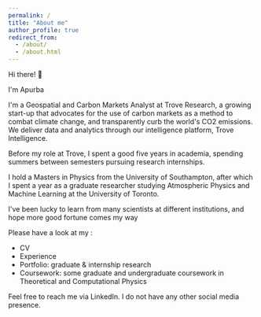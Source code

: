 ```yaml
---
permalink: /
title: "About me"
author_profile: true
redirect_from: 
  - /about/
  - /about.html
---
```


Hi there! 👋

I'm Apurba

I'm a Geospatial and Carbon Markets Analyst at Trove Research, a growing start-up that advocates for the use of carbon markets as a method to combat climate change, and transparently curb the world's CO2 emissions. We deliver data and analytics through our intelligence platform, Trove Intelligence.

Before my role at Trove, I spent a good five years in academia, spending summers between semesters pursuing research internships.

I hold a Masters in Physics from the University of Southampton, after which I spent a year as a graduate researcher studying Atmospheric Physics and Machine Learning at the University of Toronto. 

I've been lucky to learn from many scientists at different institutions, and hope more good fortune comes my way

Please have a look at my :
- CV
- Experience
- Portfolio: graduate & internship research
- Coursework: some graduate and undergraduate coursework in Theoretical and Computational Physics

Feel free to reach me via LinkedIn. I do not have any other social media presence. 
